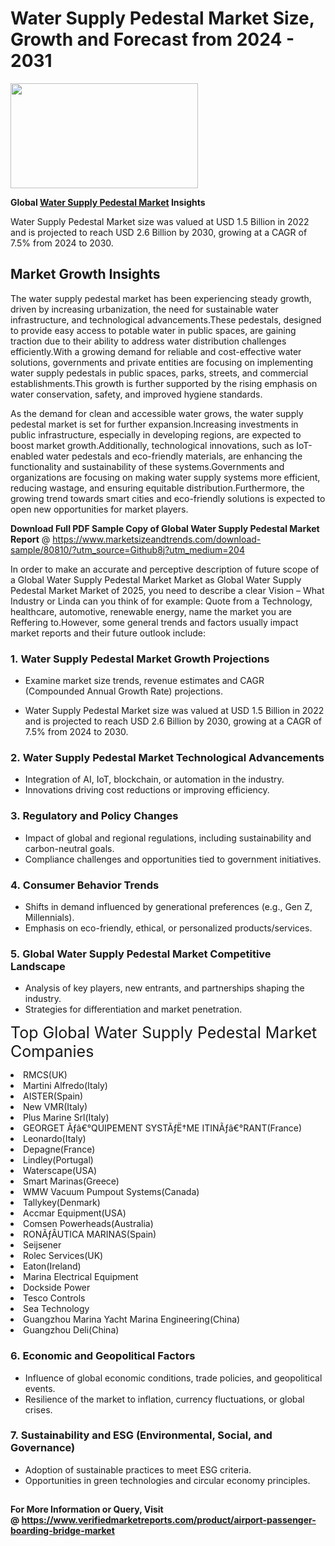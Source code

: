 <H1>Water Supply Pedestal Market Size, Growth and Forecast from 2024 - 2031</H1><img class="aligncenter size-medium wp-image-584254" src="https://thirdeyenews.in/wp-content/uploads/2024/09/Global-Market-Research-300x168.jpeg" alt="" width="300" height="168" /><p><strong>Global&nbsp;<a href="https://www.marketsizeandtrends.com/download-sample/80810/?utm_source=Github8j?utm_medium=204">Water Supply Pedestal Market</a> Insights</strong></p><p>Water Supply Pedestal Market size was valued at USD 1.5 Billion in 2022 and is projected to reach USD 2.6 Billion by 2030, growing at a CAGR of 7.5% from 2024 to 2030.</p><p><h2>Market Growth Insights</h2> <p>The water supply pedestal market has been experiencing steady growth, driven by increasing urbanization, the need for sustainable water infrastructure, and technological advancements.These pedestals, designed to provide easy access to potable water in public spaces, are gaining traction due to their ability to address water distribution challenges efficiently.With a growing demand for reliable and cost-effective water solutions, governments and private entities are focusing on implementing water supply pedestals in public spaces, parks, streets, and commercial establishments.This growth is further supported by the rising emphasis on water conservation, safety, and improved hygiene standards.</p> <p>As the demand for clean and accessible water grows, the water supply pedestal market is set for further expansion.Increasing investments in public infrastructure, especially in developing regions, are expected to boost market growth.Additionally, technological innovations, such as IoT-enabled water pedestals and eco-friendly materials, are enhancing the functionality and sustainability of these systems.Governments and organizations are focusing on making water supply systems more efficient, reducing wastage, and ensuring equitable distribution.Furthermore, the growing trend towards smart cities and eco-friendly solutions is expected to open new opportunities for market players.</p> <p><span class=""><strong>Download Full PDF Sample Copy of Global Water Supply Pedestal Market Report</strong> @ <a href="https://www.marketsizeandtrends.com/download-sample/80810/?utm_source=Github8j?utm_medium=204" target="_blank">https://www.marketsizeandtrends.com/download-sample/80810/?utm_source=Github8j?utm_medium=204</a></span></p><p>In order to make an accurate and perceptive description of future scope of a Global&nbsp;Water Supply Pedestal Market Market as Global&nbsp;Water Supply Pedestal Market Market of 2025, you need to describe a clear Vision &ndash; What Industry or Linda can you think of for example: Quote from a Technology, healthcare, automotive, renewable energy, name the market you are Reffering to.However, some general trends and factors usually impact market reports and their future outlook include:</p><h3>1.&nbsp;<strong>Water Supply Pedestal Market Growth Projections</strong></h3><ul><li>Examine market size trends, revenue estimates and CAGR (Compounded Annual Growth Rate) projections.</li><li><p>Water Supply Pedestal Market size was valued at USD 1.5 Billion in 2022 and is projected to reach USD 2.6 Billion by 2030, growing at a CAGR of 7.5% from 2024 to 2030.</p></li></ul><h3>2.&nbsp;<strong>Water Supply Pedestal Market Technological Advancements</strong></h3><ul><li>Integration of AI, IoT, blockchain, or automation in the industry.</li><li>Innovations driving cost reductions or improving efficiency.</li></ul><h3>3.&nbsp;<strong>Regulatory and Policy Changes</strong></h3><ul><li>Impact of global and regional regulations, including sustainability and carbon-neutral goals.</li><li>Compliance challenges and opportunities tied to government initiatives.</li></ul><h3>4.&nbsp;<strong>Consumer Behavior Trends</strong></h3><ul><li>Shifts in demand influenced by generational preferences (e.g., Gen Z, Millennials).</li><li>Emphasis on eco-friendly, ethical, or personalized products/services.</li></ul><h3>5.&nbsp;<strong>Global Water Supply Pedestal Market Competitive Landscape</strong></h3><ul><li>Analysis of key players, new entrants, and partnerships shaping the industry.</li><li>Strategies for differentiation and market penetration.</li></ul><p data-pm-slice="1 1 []"><span style="color: inherit; font-family: inherit; font-size: 25px;">Top Global Water Supply Pedestal Market Companies</span></p><div class="" data-test-id=""><p><li>RMCS(UK)</li><li> Martini Alfredo(Italy)</li><li> AISTER(Spain)</li><li> New VMR(Italy)</li><li> Plus Marine Srl(Italy)</li><li> GEORGET Ãƒâ€°QUIPEMENT SYSTÃƒË†ME ITINÃƒâ€°RANT(France)</li><li> Leonardo(Italy)</li><li> Depagne(France)</li><li> Lindley(Portugal)</li><li> Waterscape(USA)</li><li> Smart Marinas(Greece)</li><li> WMW Vacuum Pumpout Systems(Canada)</li><li> Tallykey(Denmark)</li><li> Accmar Equipment(USA)</li><li> Comsen Powerheads(Australia)</li><li> RONÃƒÂUTICA MARINAS(Spain)</li><li> Seijsener</li><li> Rolec Services(UK)</li><li> Eaton(Ireland)</li><li> Marina Electrical Equipment</li><li> Dockside Power</li><li> Tesco Controls</li><li> Sea Technology</li><li> Guangzhou Marina Yacht Marina Engineering(China)</li><li> Guangzhou Deli(China)</li></p></div><h3>6.&nbsp;<strong>Economic and Geopolitical Factors</strong></h3><ul><li>Influence of global economic conditions, trade policies, and geopolitical events.</li><li>Resilience of the market to inflation, currency fluctuations, or global crises.</li></ul><h3>7.&nbsp;<strong>Sustainability and ESG (Environmental, Social, and Governance)</strong></h3><ul><li>Adoption of sustainable practices to meet ESG criteria.</li><li>Opportunities in green technologies and circular economy principles.</li></ul><h2><strong style="font-size: 14px;">For More Information or Query, Visit @&nbsp;</strong><a style="background-color: #ffffff; font-size: 14px;" href="https://www.marketsizeandtrends.com/report/water-supply-pedestal-market/" target="_blank">https://www.verifiedmarketreports.com/product/airport-passenger-boarding-bridge-market</a></h2>